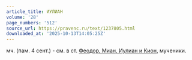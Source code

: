 ```yaml
---
article_title: ИУЛИАН
volume: '28'
page_numbers: '512'
source_url: https://pravenc.ru/text/1237805.html
downloaded_at: '2025-10-13T14:05:25Z'
---
```


мч. (пам. 4 сент.) - см. в ст. [Феодор, Миан, Иулиан и Кион](<https://pravenc.ru/text/Феодор  Миан  Иулиан и Кион.html>), мученики.
